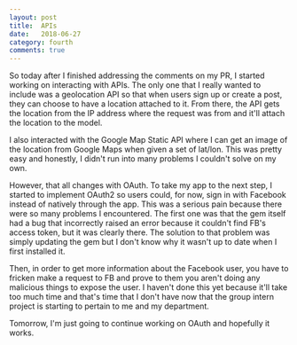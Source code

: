 ```yaml
---
layout: post
title:  APIs
date:   2018-06-27
category: fourth
comments: true
---
```


So today after I finished addressing the comments on my PR, I started working on interacting with APIs. The only one that I really wanted to include was a geolocation API so that when users sign up or create a post, they can choose to have a location attached to it. From there, the API gets the location from the IP address where the request was from and it'll attach the location to the model. 

I also interacted with the Google Map Static API where I can get an image of the location from Google Maps when given a set of lat/lon. This was pretty easy and honestly, I didn't run into many problems I couldn't solve on my own. 

However, that all changes with OAuth. To take my app to the next step, I started to implement OAuth2 so users could, for now, sign in with Facebook instead of natively through the app. This was a serious pain because there were so many problems I encountered. The first one was that the gem itself had a bug that incorrectly raised an error because it couldn't find FB's access token, but it was clearly there. The solution to that problem was simply updating the gem but I don't know why it wasn't up to date when I first installed it. 

Then, in order to get more information about the Facebook user, you have to fricken make a request to FB and prove to them you aren't doing any malicious things to expose the user. I haven't done this yet because it'll take too much time and that's time that I don't have now that the group intern project is starting to pertain to me and my department. 

Tomorrow, I'm just going to continue working on OAuth and hopefully it works. 